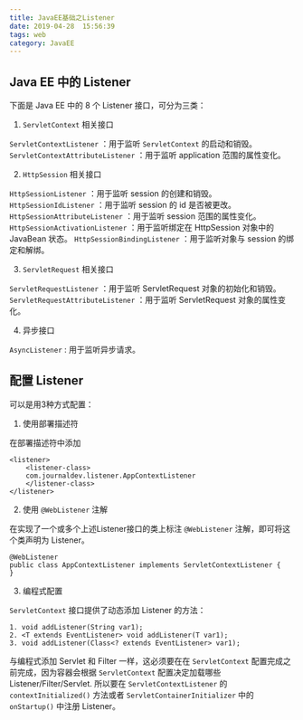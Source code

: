 ```yaml
---
title: JavaEE基础之Listener
date: 2019-04-28  15:56:39
tags: web
category: JavaEE
---
```


## Java EE 中的 Listener 
下面是 Java EE 中的 8 个 Listener 接口，可分为三类：

1. `ServletContext` 相关接口

`ServletContextListener` ：用于监听 `ServletContext` 的启动和销毁。
`ServletContextAttributeListener` ：用于监听 application 范围的属性变化。

2. `HttpSession` 相关接口
   
`HttpSessionListener` ：用于监听 session 的创建和销毁。
`HttpSessionIdListener`  ：用于监听 session 的 id 是否被更改。
`HttpSessionAttributeListener` ：用于监听 session 范围的属性变化。
`HttpSessionActivationListener` ：用于监听绑定在 HttpSession 对象中的 JavaBean 状态。
`HttpSessionBindingListener` ：用于监听对象与 session 的绑定和解绑。

3. `ServletRequest` 相关接口

`ServletRequestListener` ：用于监听 ServletRequest 对象的初始化和销毁。
`ServletRequestAttributeListener` ：用于监听 ServletRequest 对象的属性变化。

4. 异步接口
   
`AsyncListener` : 用于监听异步请求。

## 配置 Listener
可以是用3种方式配置：
1. 使用部署描述符

在部署描述符中添加
```
<listener>
    <listener-class>
    com.journaldev.listener.AppContextListener
    </listener-class>
</listener>
```

2. 使用 `@WebListener` 注解

在实现了一个或多个上述Listener接口的类上标注 `@WebListener` 注解，即可将这个类声明为 Listener。
```
@WebListener
public class AppContextListener implements ServletContextListener {
}
```

3. 编程式配置

`ServletContext` 接口提供了动态添加 Listener 的方法：
```
1. void addListener(String var1);
2. <T extends EventListener> void addListener(T var1);
3. void addListener(Class<? extends EventListener> var1);
```
与编程式添加 Servlet 和 Filter 一样，这必须要在在 `ServletContext` 配置完成之前完成，因为容器会根据 `ServletContext` 配置决定加载哪些 Listener/Filter/Servlet. 所以要在 `ServletContextListener` 的 `contextInitialized()` 方法或者 `ServletContainerInitializer` 中的 `onStartup()` 中注册 Listener。